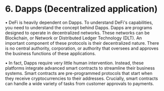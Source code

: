 # 6. Dapps \(Decentralized application\)

• DeFi is heavily dependent on Dapps. To understand DeFi's capabilities, you need to understand the concept behind Dapps. Dapps are programs designed to operate in decentralized networks. These networks can be Blockchain, or Network or Distributed Ledger Technology \(DLT\). An important component of these protocols is their decentralized nature. There is no central authority, corporation, or authority that oversees and approves the business functions of these applications.

• In fact, Dapps require very little human intervention. Instead, these platforms integrate advanced smart contracts to streamline their business systems. Smart contracts are pre-programmed protocols that start when they receive cryptocurrencies to their addresses. Crucially, smart contracts can handle a wide variety of tasks from customer approvals to payments.  


